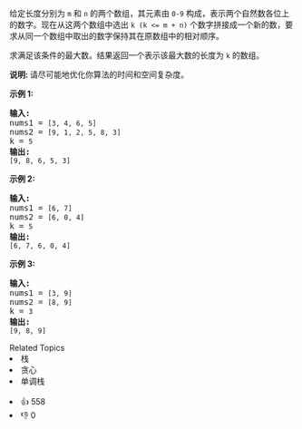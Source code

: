 <p>给定长度分别为&nbsp;<code>m</code>&nbsp;和&nbsp;<code>n</code>&nbsp;的两个数组，其元素由&nbsp;<code>0-9</code>&nbsp;构成，表示两个自然数各位上的数字。现在从这两个数组中选出 <code>k (k &lt;= m + n)</code>&nbsp;个数字拼接成一个新的数，要求从同一个数组中取出的数字保持其在原数组中的相对顺序。</p>

<p>求满足该条件的最大数。结果返回一个表示该最大数的长度为&nbsp;<code>k</code>&nbsp;的数组。</p>

<p><strong>说明: </strong>请尽可能地优化你算法的时间和空间复杂度。</p>

<p><strong>示例&nbsp;1:</strong></p>

<pre><strong>输入:</strong>
nums1 = <span><code>[3, 4, 6, 5]</code></span>
nums2 = <span><code>[9, 1, 2, 5, 8, 3]</code></span>
k = <span><code>5</code></span>
<strong>输出:</strong>
<span><code>[9, 8, 6, 5, 3]</code></span></pre>

<p><strong>示例 2:</strong></p>

<pre><strong>输入:</strong>
nums1 = <span><code>[6, 7]</code></span>
nums2 = <span><code>[6, 0, 4]</code></span>
k = <span><code>5</code></span>
<strong>输出:</strong>
<span><code>[6, 7, 6, 0, 4]</code></span></pre>

<p><strong>示例 3:</strong></p>

<pre><strong>输入:</strong>
nums1 = <span><code>[3, 9]</code></span>
nums2 = <span><code>[8, 9]</code></span>
k = <span><code>3</code></span>
<strong>输出:</strong>
<span><code>[9, 8, 9]</code></span></pre>

<div><div>Related Topics</div><div><li>栈</li><li>贪心</li><li>单调栈</li></div></div><br><div><li>👍 558</li><li>👎 0</li></div>